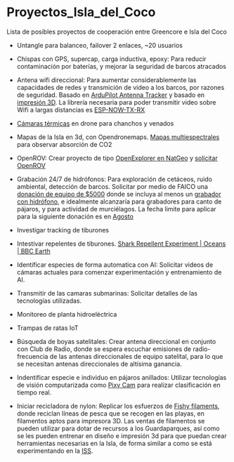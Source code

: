 # Proyectos_Isla_del_Coco
Lista de posibles proyectos de cooperación entre Greencore e Isla del Coco

- Untangle para balanceo, failover 2 enlaces, ~20 usuarios

- Chispas con GPS, supercap, carga inductiva, epoxy: Para reducir contaminación por baterías, y mejorar la seguridad de barcos atracados

- Antena wifi direccional: Para aumentar considerablemente las capacidades de redes y transmición de video a los barcos, por razones de seguridad. Basado en [ArduPilot Antenna Tracker](http://ardupilot.org/copter/docs/common-antenna-tracking.html) y basado en [impresión 3D](https://www.thingiverse.com/thing:1038005). La librería necesaria para poder transmitir video sobre Wifi a largas distancias es [ESP-NOW-TX-RX](https://github.com/leonyuhanov/ESP-NOW-TX-RX)

- [Cámaras térmicas](https://www.amazon.com/FLIR-0100-01-00S-Sensor-Thermal-Camera/dp/B01MU9RLXO/) en drone para chanchos y venados

- Mapas de la Isla en 3d, con Opendronemaps. [Mapas multiespectrales](https://www.mapir.camera/pages/survey3-cameras) para observar absorción de CO2

- OpenROV: Crear proyecto de tipo [OpenExplorer en NatGeo](https://www.nationalgeographicpartners.com/press/2018/10/see-initiative-drones-explore-ocean/) y [solicitar OpenROV](https://airtable.com/shrnBKrgMrNZp9I89)

- Grabación 24/7 de hidrófonos: Para exploración de cetáceos, ruido ambiental, detección de barcos. Solicitar por medio de FAICO una [donación de equipo de $5000](https://www.wildlifeacoustics.com/resources/grant/deadlines) donde se incluya al menos un [grabador con hidrófono](https://www.wildlifeacoustics.com/store/recorders), e idealmente alcanzaría para grabadores para canto de pájaros, y para actividad de murciélagos. La fecha limite para aplicar para la siguiente donación es en [Agosto](https://www.wildlifeacoustics.com/resources/grant/deadlines)

- Investigar tracking de tiburones

- Intestivar repelentes de tiburones.
  [Shark Repellent Experiment | Oceans | BBC Earth](https://www.youtube.com/watch?v=s70mJ9DyC6s)

- Identificar especies de forma automatica con AI: Solicitar videos de cámaras actuales para comenzar experimentación y entrenamiento de AI.

- Transmitir de las camaras submarinas: Solicitar detalles de las tecnologías utilizadas.

- Monitoreo de planta hidroeléctrica

- Trampas de ratas IoT

- Búsqueda de boyas satelitales: Crear antena direccional en conjunto con Club de Radio, donde se espera escuchar emisiones de radio-frecuencia de las antenas direccionales de equipo satelital, para lo que se necesitan antenas direccionales de altísima ganancia.

- Indentificar especie e individuo en pájaros anillados: Utilizar tecnologías de visión computarizada como [Pixy Cam](https://www.youtube.com/watch?v=J8sl3nMlYxM&t=4m) para realizar clasificación en tiempo real.

- Iniciar recicladora de nylon: Replicar los esfuerzos de [Fishy filaments](https://fishyfilaments.com/), donde reciclan líneas de pesca que se recogen en las playas, en filamentos aptos para impresora 3D. Las ventas de filamentos se pueden utilizar para dotar de recursos a los Guardaparques, así como se les pueden entrenar en diseño e impresión 3d para que puedan crear herramientas necesarias en la Isla, de forma similar a como se está experimentando en la [ISS](https://www.nasa.gov/content/international-space-station-s-3-d-printer/).
